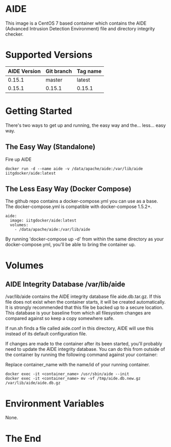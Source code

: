 # AIDE

This image is a CentOS 7 based container which contains the AIDE (Advanced Intrusion Detection Environment) file and directory integrity checker.

# Supported Versions

AIDE Version | Git branch | Tag name
-------------| ---------- |---------
0.15.1       | master     | latest
0.15.1       | 0.15.1     | 0.15.1

# Getting Started

There's two ways to get up and running, the easy way and the... less... easy way.

## The Easy Way (Standalone)

Fire up AIDE

```
docker run -d --name aide -v /data/apache/aide:/var/lib/aide iitgdocker/aide:latest
```

## The Less Easy Way (Docker Compose)

The github repo contains a docker-compose.yml you can use as a base. The docker-compose.yml is compatible with docker-compose 1.5.2+.

```
aide:
  image: iitgdocker/aide:latest
  volumes:
    - /data/apache/aide:/var/lib/aide
```

By running 'docker-compose up -d' from within the same directory as your docker-compose.yml, you'll be able to bring the container up.

# Volumes

## AIDE Integrity Database /var/lib/aide

/var/lib/aide contains the AIDE integrity database file aide.db.tar.gz. If this file does not exist when the container starts, it will be created automatically. It is strongly recommended that this file be backed up to a secure location. This database is your baseline from which all filesystem changes are compared against so keep a copy somewhere safe.

If run.sh finds a file called aide.conf in this directory, AIDE will use this instead of its default configuration file.

If changes are made to the container after its been started, you'll probably need to update the AIDE integrity database. You can do this from outside of the container by running the following command against your container:

Replace container_name with the name/id of your running container.

```
docker exec -it <container_name> /usr/sbin/aide --init
docker exec -it <container_name> mv -vf /tmp/aide.db.new.gz /var/lib/aide/aide.db.gz
```

# Environment Variables

None.

# The End
